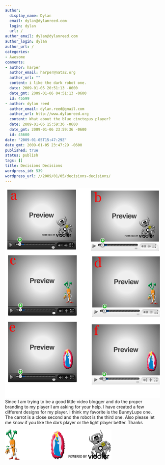 ```yaml
---
author:
  display_name: Dylan
  email: dylan@dylanreed.com
  login: dylan
  url: /
author_email: dylan@dylanreed.com
author_login: dylan
author_url: /
categories:
- Awesome
comments:
- author: harper
  author_email: harper@nata2.org
  author_url: ""
  content: i like the dark robot one.
  date: 2009-01-05 20:51:13 -0600
  date_gmt: 2009-01-06 04:51:13 -0600
  id: 45599
- author: dylan reed
  author_email: dylan.reed@gmail.com
  author_url: http://www.dylanreed.org
  content: What about the blue cinctopus player?
  date: 2009-01-06 15:59:36 -0600
  date_gmt: 2009-01-06 23:59:36 -0600
  id: 45600
date: "2009-01-05T15:47:29Z"
date_gmt: 2009-01-05 23:47:29 -0600
published: true
status: publish
tags: []
title: Decisions Decisions
wordpress_id: 539
wordpress_url: //2009/01/05/decisions-decisions/
---
```


![preview1][1] Since I am trying to be a good little video blogger and do the proper branding to my player I am asking for your help. I have created a few different designs for my player. I think my favorite is the BunnyLupe one. The carrot is a close second and the robot is the third one. Also please let me know if you like the dark player or the light player better. Thanks

   [1]: /media/2009/01/preview1.jpg (preview1)

![carrot][2]![bunnylupe][3]![robot2][4]

   [2]: /media/2009/01/carrott.png (carrot)
   [3]: /media/2009/01/bunnylupe.png (bunnylupe)
   [4]: /media/2009/01/robot2.png (robot2)

